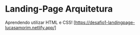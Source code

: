# Landing-Page Arquitetura
Aprendendo utilizar HTML e CSS!
[https://desafio1-landingpage-lucasamorim.netlify.app/]
